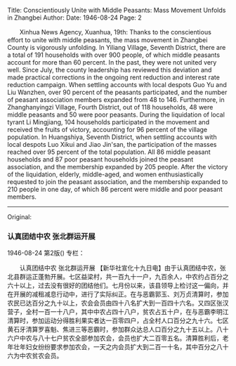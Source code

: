 Title: Conscientiously Unite with Middle Peasants: Mass Movement Unfolds in Zhangbei
Author:
Date: 1946-08-24
Page: 2

　　Xinhua News Agency, Xuanhua, 19th: Thanks to the conscientious effort to unite with middle peasants, the mass movement in Zhangbei County is vigorously unfolding. In Yiliang Village, Seventh District, there are a total of 191 households with over 900 people, of which middle peasants account for more than 60 percent. In the past, they were not united very well. Since July, the county leadership has reviewed this deviation and made practical corrections in the ongoing rent reduction and interest rate reduction campaign. When settling accounts with local despots Guo Yu and Liu Wanzhen, over 90 percent of the peasants participated, and the number of peasant association members expanded from 48 to 146. Furthermore, in Zhanghanyingzi Village, Fourth District, out of 118 households, 48 were middle peasants and 50 were poor peasants. During the liquidation of local tyrant Li Mingjiang, 104 households participated in the movement and received the fruits of victory, accounting for 96 percent of the village population. In Huangshiya, Seventh District, when settling accounts with local despots Luo Xikui and Jiao Jin'san, the participation of the masses reached over 95 percent of the total population. All 86 middle peasant households and 87 poor peasant households joined the peasant association, and the membership expanded by 205 people. After the victory of the liquidation, elderly, middle-aged, and women enthusiastically requested to join the peasant association, and the membership expanded to 210 people in one day, of which 86 percent were middle and poor peasant members.



<hr /> 

Original: 


### 认真团结中农  张北群运开展

1946-08-24
第2版()
专栏：

　　认真团结中农  张北群运开展
    【新华社宣化十九日电】由于认真团结中农，张北县群运正蓬勃开展。七区益梁村，共一百九十一户，九百余人，中农约占百分之六十以上，过去没有很好的团结他们。七月份以来，该县领导上检讨这一偏向，并在开展的减租减息行动中，进行了实际纠正。在与恶霸郭玉、刘万贞清算时，参加农民已达百分之九十以上，农会会员由四十八名扩大到一百四十六名。又四区张汉营子，全村一百一十八户，其中中农占四十八户，贫农占五十户，在与恶霸李明江清算时，参加运动分得胜利果实者达一百零四户，占全村人口百分之九十六。七区黄石牙清算罗喜魁、焦进三等恶霸时，参加群众达总人口百分之九十五以上。八十六户中农与八十七户贫农全部参加农会，会员也扩大二百零五名。清算胜利后，老年壮年妇女纷纷要求参加农会，一天之内会员扩大到二百一十名，其中百分之八十六为中农贫农会员。

